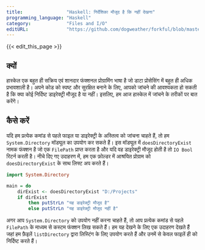 ```yaml
---
title:                "Haskell: निर्देशिका मौजूद है कि नहीं देखना"
programming_language: "Haskell"
category:             "Files and I/O"
editURL:              "https://github.com/dogweather/forkful/blob/master/content/hi/haskell/checking-if-a-directory-exists.md"
---
```


{{< edit_this_page >}}

## क्यों
हास्केल एक बहुत ही सक्रिय एवं शानदार फंक्शनल प्रोग्रामिंग भाषा है जो डाटा प्रोसेसिंग में बहुत ही अधिक प्रभावशाली है। अपने कोड को स्पष्ट और सुरक्षित बनाने के लिए, आपको जांचने की आवश्यकता हो सकती है कि क्या कोई निर्दिष्ट डाइरेक्ट्री मौजूद है या नहीं। इसलिए, हम आज हास्केल में जांचने के तरीकों पर बात करेंगे।

## कैसे करें
यदि हम प्रत्येक कमांड से पहले फाइल या डाइरेक्ट्री के अस्तित्व को जांचना चाहते हैं, तो हम `System.Directory` मॉड्यूल का उपयोग कर सकते हैं। इस मॉड्यूल में `doesDirectoryExist` नामक फंक्शन है जो एक `FilePath` प्राप्त करता है और यदि वह डाइरेक्ट्री मौजूद होती है तो `IO Bool` रिटर्न करती है। नीचे दिए गए उदाहरण में, हम एक फ़ोल्डर में आश्रयित प्रोग्राम को `doesDirectoryExist` के साथ लिफ्ट अप करते हैं।

```Haskell
import System.Directory

main = do 
    dirExist <- doesDirectoryExist "D:/Projects" 
    if dirExist 
        then putStrLn "यह डाइरेक्ट्री मौजूद है"
        else putStrLn "यह डाइरेक्ट्री मौजूद नहीं है"
```

अगर आप `System.Directory` को उपयोग नहीं करना चाहते हैं, तो आप प्रत्येक कमांड से पहले `FilePath` के माध्यम से कस्टम फंक्शन लिख सकते हैं। हम यह देखने के लिए एक उदाहरण देखते हैं जहां हम फ़ैइलें `listDirectory` द्वारा लिस्टिंग के लिए उपयोग करते हैं और उनमें से केवल फाइलें ही को निर्दिष्ट करते हैं।